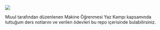 

<a href="https://miuul.com/?gclid=CjwKCAjwx7GYBhB7EiwA0d8oe8TRRAlu55MTvYmlvtzLStKnrysfyr0f0HTtDYKfB4tS8tkPNFTRShoChxkQAvD_BwE">
  <img src="https://www.miuul.com/image/theme/logo-white.png">
</a>


Miuul tarafından düzenlenen Makine Öğrenmesi Yaz Kampı kapsamında tuttuğum ders notlarını ve verilen ödevleri bu repo içerisinde bulabilirsiniz.
